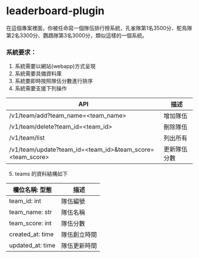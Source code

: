 # leaderboard-plugin

在這個專案裡面，你被任命寫一個隊伍排行榜系統，孔雀隊第1名3500分、鴕鳥隊第2名3300分、鸚鵡隊第3名3000分，類似這樣的一個系統。

### 系統要求：
1. 系統需要以網站(webapp)方式呈現
2. 系統需要具備資料庫
3. 系統要即時按照隊伍分數進行排序
4. 系統需要支援下列操作

|API|描述|
|----|----|
|/v1/team/add?team_name=<team_name>|增加隊伍|
|/v1/team/delete?team_id=<team_id>|刪除隊伍|
|/v1/team/list|列出所有|
|/v1/team/update?team_id=<team_id>&team_score=<team_score>|更新隊伍分數|


5. teams 的資料結構如下

|欄位名稱: 型態|描述|
|----|----|
|team_id: int|隊伍編號|
|team_name: str|隊伍名稱|
|team_score: int|隊伍分數|
|created_at: time|隊伍創立時間|
|updated_at: time|隊伍更新時間|

